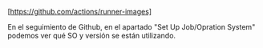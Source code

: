 [https://github.com/actions/runner-images]

<!-- 
runs-on: ubuntu-latest
runs-on: macos-latest
runs-on: windows-latest
-->

En el seguimiento de Github, en el apartado "Set Up Job/Opration System" podemos ver qué SO y versión se están utilizando.